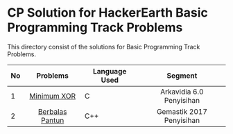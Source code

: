 # CP Solution for HackerEarth Basic Programming Track Problems

This directory consist of the solutions for Basic Programming Track Problems.

|**No**|   **Problems**   | **Language Used** | **Segment** |
| ---- |:----------------:| ----------------- |:-----------:|
| 1 | [Minimum XOR](./minimum_xor.c) | C | Arkavidia 6.0 Penyisihan |
| 2 | [Berbalas Pantun](./berbalas_pantun.cpp) | C++ | Gemastik 2017 Penyisihan |
